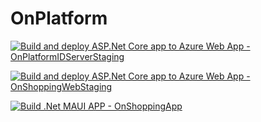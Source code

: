 # OnPlatform

[![Build and deploy ASP.Net Core app to Azure Web App - OnPlatformIDServerStaging](https://github.com/lakshitha-attanayaka/OnPlatform/actions/workflows/staging_onplatformidserverstaging.yml/badge.svg?branch=staging)](https://github.com/lakshitha-attanayaka/OnPlatform/actions/workflows/staging_onplatformidserverstaging.yml)

[![Build and deploy ASP.Net Core app to Azure Web App - OnShoppingWebStaging](https://github.com/lakshitha-attanayaka/OnPlatform/actions/workflows/staging_onshoppingwebstaging.yml/badge.svg?branch=staging)](https://github.com/lakshitha-attanayaka/OnPlatform/actions/workflows/staging_onshoppingwebstaging.yml)

[![Build .Net MAUI APP - OnShoppingApp](https://github.com/lakshitha-attanayaka/OnPlatform/actions/workflows/development_onshoppingapp_Android.yml/badge.svg?branch=development&label=OnShoppingApp+Android+-+Development)](https://github.com/lakshitha-attanayaka/OnPlatform/actions/workflows/development_onshoppingapp_Android.yml)
